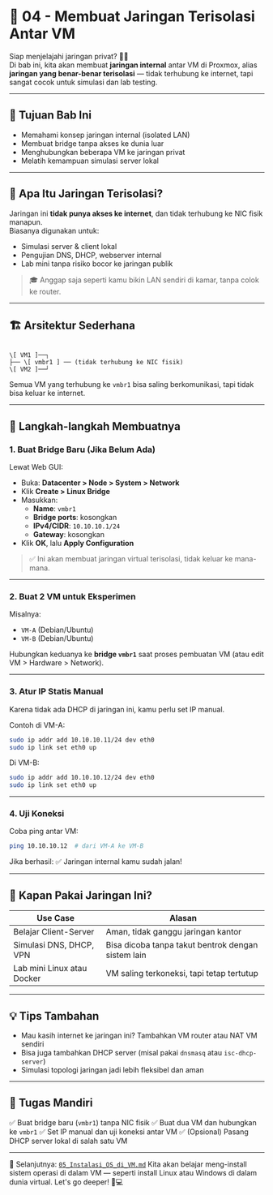 # 🔐 04 - Membuat Jaringan Terisolasi Antar VM

Siap menjelajahi jaringan privat? 🎩✨  
Di bab ini, kita akan membuat **jaringan internal** antar VM di Proxmox, alias **jaringan yang benar-benar terisolasi** — tidak terhubung ke internet, tapi sangat cocok untuk simulasi dan lab testing.

---

## 🎯 Tujuan Bab Ini

- Memahami konsep jaringan internal (isolated LAN)
- Membuat bridge tanpa akses ke dunia luar
- Menghubungkan beberapa VM ke jaringan privat
- Melatih kemampuan simulasi server lokal

---

## 🧠 Apa Itu Jaringan Terisolasi?

Jaringan ini **tidak punya akses ke internet**, dan tidak terhubung ke NIC fisik manapun.  
Biasanya digunakan untuk:

- Simulasi server & client lokal
- Pengujian DNS, DHCP, webserver internal
- Lab mini tanpa risiko bocor ke jaringan publik

> 🎓 Anggap saja seperti kamu bikin LAN sendiri di kamar, tanpa colok ke router.

---

## 🏗️ Arsitektur Sederhana

```

\[ VM1 ]──┐
├── \[ vmbr1 ] ── (tidak terhubung ke NIC fisik)
\[ VM2 ]──┘

````

Semua VM yang terhubung ke `vmbr1` bisa saling berkomunikasi, tapi tidak bisa keluar ke internet.

---

## 🧰 Langkah-langkah Membuatnya

### 1. Buat Bridge Baru (Jika Belum Ada)

Lewat Web GUI:

- Buka: **Datacenter > Node > System > Network**
- Klik **Create > Linux Bridge**
- Masukkan:
  - **Name**: `vmbr1`
  - **Bridge ports**: kosongkan
  - **IPv4/CIDR**: `10.10.10.1/24`
  - **Gateway**: kosongkan
- Klik **OK**, lalu **Apply Configuration**

> ✅ Ini akan membuat jaringan virtual terisolasi, tidak keluar ke mana-mana.

---

### 2. Buat 2 VM untuk Eksperimen

Misalnya:
- `VM-A` (Debian/Ubuntu)
- `VM-B` (Debian/Ubuntu)

Hubungkan keduanya ke **bridge `vmbr1`** saat proses pembuatan VM (atau edit VM > Hardware > Network).

---

### 3. Atur IP Statis Manual

Karena tidak ada DHCP di jaringan ini, kamu perlu set IP manual.

Contoh di VM-A:
```bash
sudo ip addr add 10.10.10.11/24 dev eth0
sudo ip link set eth0 up
````

Di VM-B:

```bash
sudo ip addr add 10.10.10.12/24 dev eth0
sudo ip link set eth0 up
```

---

### 4. Uji Koneksi

Coba ping antar VM:

```bash
ping 10.10.10.12  # dari VM-A ke VM-B
```

Jika berhasil: ✅ Jaringan internal kamu sudah jalan!

---

## 🔐 Kapan Pakai Jaringan Ini?

| Use Case                   | Alasan                                             |
| -------------------------- | -------------------------------------------------- |
| Belajar Client-Server      | Aman, tidak ganggu jaringan kantor                 |
| Simulasi DNS, DHCP, VPN    | Bisa dicoba tanpa takut bentrok dengan sistem lain |
| Lab mini Linux atau Docker | VM saling terkoneksi, tapi tetap tertutup          |

---

## 💡 Tips Tambahan

* Mau kasih internet ke jaringan ini? Tambahkan VM router atau NAT VM sendiri
* Bisa juga tambahkan DHCP server (misal pakai `dnsmasq` atau `isc-dhcp-server`)
* Simulasi topologi jaringan jadi lebih fleksibel dan aman

---

## 🎯 Tugas Mandiri

✅ Buat bridge baru (`vmbr1`) tanpa NIC fisik
✅ Buat dua VM dan hubungkan ke `vmbr1`
✅ Set IP manual dan uji koneksi antar VM
✅ (Opsional) Pasang DHCP server lokal di salah satu VM

---

📍 Selanjutnya: [`05_Instalasi_OS_di_VM.md`](05_Instalasi_OS_di_VM.md)
Kita akan belajar meng-install sistem operasi di dalam VM — seperti install Linux atau Windows di dalam dunia virtual. Let's go deeper! 🧱💻


